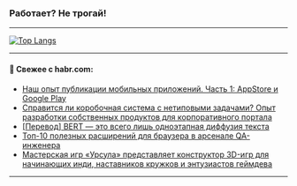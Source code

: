 ### Работает? Не трогай!

---
<!--
#### 🛠️ Technical stack:

![Java](https://img.shields.io/badge/Java-informational?logo=Oracle&style=flat&logoColor=white&color=FF4500)
![Kotlin](https://img.shields.io/badge/Kotlin-informational?logo=Kotlin&style=flat&logoColor=white&color=774D97)
![TS](https://img.shields.io/badge/TypeScript-informational?logo=typeScript&style=flat&logoColor=black&color=017acc)
![Python](https://img.shields.io/badge/Python-informational?logo=Python&style=flat&logoColor=black&color=ffdd54) <br>
![Spring](https://img.shields.io/badge/Spring-informational?logo=Spring&style=flat&logoColor=white&color=6DB33F) 
![SpringBoot](https://img.shields.io/badge/SpringBoot-informational?logo=SpringBoot&style=flat&logoColor=white&color=6DB33F)
![Nest](https://img.shields.io/badge/NestJS-informational?logo=NestJS&style=flat&logoColor=white&color=E0234E) 
![NodeJS](https://img.shields.io/badge/NodeJS-informational?logo=node.js&style=flat&logoColor=white&color=70A760)<br>
![PostgreSQL](https://img.shields.io/badge/PostgreSQL-informational?logo=PostgreSQL&style=flat&logoColor=white&color=DAA520)
![MongoDB](https://img.shields.io/badge/MongoDB-informational?logo=MongoDB&style=flat&logoColor=white&color=870000)
![Apache](https://img.shields.io/badge/Apache-informational?logo=apache&style=flat&logoColor=white&color=f74e28)

___ 
-->

<!--- #### 🛠️ : --->

[![Top Langs](https://github-readme-stats-82jvfl3w3-advtsettinggmailcoms-projects.vercel.app/api/top-langs/?username=zloylis&langs_count=10&hide_title=true&title_color=e6edf3&size_weight=0.5&count_weight=0.5&layout=compact&hide_progress=true&hide_border=true&theme=dracula&hide=css,makefile,cmake)](https://github.com/zloylis)

<!---


####  :octocat:&nbsp;&nbsp; Статистика:

![GitHub stats](https://github-readme-stats-u2qms2cxw-advtsettinggmailcoms-projects.vercel.app/api?username=zloylis&show_icons=true&hide_border=true&theme=dracula&title_color=e6edf3&include_all_commits=true&count_private=true&hide_rank=false&hide_title=true&rank_icon=github)
-->
---

#### 💬 Свежее с habr.com:

<!-- BLOG-POST-LIST:START -->
- [Наш опыт публикации мобильных приложений. Часть 1: AppStore и Google Play](https://habr.com/ru/articles/959490/?utm_source=habrahabr&utm_medium=rss&utm_campaign=959490)
- [Справится ли коробочная система с нетиповыми задачами? Опыт разработки собственных продуктов для корпоративного портала](https://habr.com/ru/companies/sminex_developer/articles/959540/?utm_source=habrahabr&utm_medium=rss&utm_campaign=959540)
- [[Перевод] BERT — это всего лишь одноэтапная диффузия текста](https://habr.com/ru/articles/959814/?utm_source=habrahabr&utm_medium=rss&utm_campaign=959814)
- [Топ-10 полезных расширений для браузера в арсенале QA-инженера](https://habr.com/ru/articles/956060/?utm_source=habrahabr&utm_medium=rss&utm_campaign=956060)
- [Мастерская игр «Урсула» представляет конструктор 3D-игр для начинающих инди, наставников кружков и энтузиастов геймдева](https://habr.com/ru/articles/957254/?utm_source=habrahabr&utm_medium=rss&utm_campaign=957254)
<!-- BLOG-POST-LIST:END -->

---
